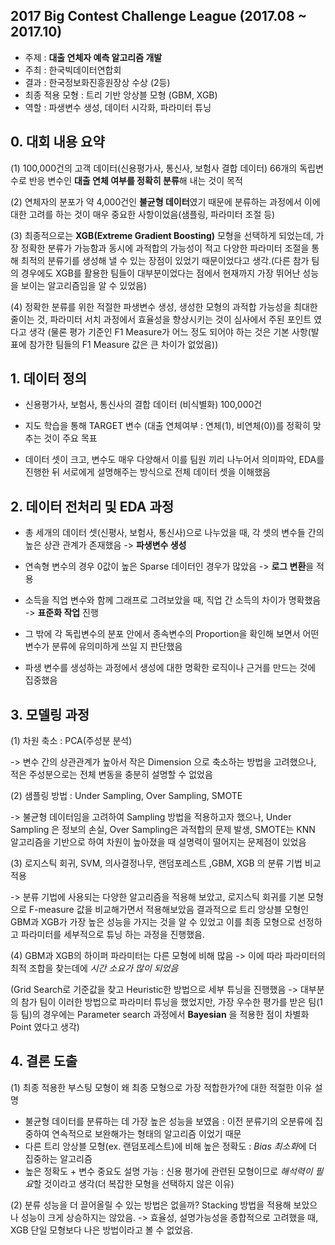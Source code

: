## 2017 Big Contest Challenge League (2017.08 ~ 2017.10)

- 주제 : **대출 연체자 예측 알고리즘 개발**
- 주최 : 한국빅데이터연합회
- 결과 : 한국정보화진흥원장상 수상 (2등)
- 최종 적용 모형 : 트리 기반 앙상블 모형 (GBM, XGB)
- 역할 : 파생변수 생성, 데이터 시각화, 파라미터 튜닝

## 0. 대회 내용 요약 

 (1) 100,000건의 고객 데이터(신용평가사, 통신사, 보험사 결합 데이터) 66개의 독립변수로 반응 변수인 **대출 연체 여부를 정확히 분류**해 내는 것이 목적
  
 (2) 연체자의 분포가 약 4,000건인 **불균형 데이터**였기 때문에 분류하는 과정에서 이에 대한 고려를 하는 것이 매우 중요한 사항이었음(샘플링, 파라미터 조절 등)
 
 (3) 최종적으로는 **XGB(Extreme Gradient Boosting)** 모형을 선택하게 되었는데, 가장 정확한 분류가 가능함과 동시에 과적합의 가능성이 적고 다양한 파라미터 조절을 통해 최적의 분류기를 생성해 낼 수 있는 장점이 있었기 때문이었다고 생각.(다른 참가 팀의 경우에도 XGB를 활용한 팀들이 대부분이었다는 점에서 현재까지 가장 뛰어난 성능을 보이는 알고리즘임을 알 수 있었음)
 
 (4) 정확한 분류를 위한 적절한 파생변수 생성, 생성한 모형의 과적합 가능성을 최대한 줄이는 것, 파라미터 서치 과정에서 효율성을 향상시키는 것이 심사에서 주된 포인트 였다고 생각 (물론 평가 기준인 F1 Measure가 어느 정도 되어야 하는 것은 기본 사항(발표에 참가한 팀들의 F1 Measure 값은 큰 차이가 없었음))

## 1. 데이터 정의

- 신용평가사, 보험사, 통신사의 결합 데이터 (비식별화) 100,000건

- 지도 학습을 통해 TARGET 변수 (대출 연체여부 : 연체(1), 비연체(0))를 정확히 맞추는 것이 주요 목표

- 데이터 셋이 크고, 변수도 매우 다양해서 이를 팀원 끼리 나누어서 의미파악, EDA를 진행한 뒤 서로에게 설명해주는 방식으로 전체 데이터 셋을 이해했음

## 2. 데이터 전처리 및 EDA 과정

- 총 세개의 데이터 셋(신평사, 보험사, 통신사)으로 나누었을 때, 각 셋의 변수들 간의 높은 상관 관계가 존재했음 -> **파생변수 생성**

- 연속형 변수의 경우 0값이 높은 Sparse 데이터인 경우가 많았음 -> **로그 변환**을 적용

- 소득을 직업 변수와 함께 그래프로 그려보았을 때, 직업 간 소득의 차이가 명확했음 -> **표준화 작업** 진행

- 그 밖에 각 독립변수의 분포 안에서 종속변수의 Proportion을 확인해 보면서 어떤 변수가 분류에 유의미하게 쓰일 지 판단했음

- 파생 변수를 생성하는 과정에서 생성에 대한 명확한 로직이나 근거를 만드는 것에 집중했음

## 3. 모델링 과정

(1) 차원 축소 : PCA(주성분 분석)
    
-> 변수 간의 상관관계가 높아서 작은 Dimension 으로 축소하는 방법을 고려했으나, 적은 주성분으로는 전체 변동을 충분히 설명할 수 없었음

(2) 샘플링 방법 : Under Sampling, Over Sampling, SMOTE

-> 불균형 데이터임을 고려하여 Sampling 방법을 적용하고자 했으나, Under Sampling 은 정보의 손실, Over Sampling은 과적합의 문제 발생,
   SMOTE는 KNN 알고리즘을 기반으로 하여 차원이 높아졌을 때 설명력이 떨어지는 문제점이 있었음

(3) 로지스틱 회귀, SVM, 의사결정나무, 랜덤포레스트 ,GBM, XGB 의 분류 기법 비교 적용

-> 분류 기법에 사용되는 다양한 알고리즘을 적용해 보았고, 로지스틱 회귀를 기본 모형으로 F-measure 값을 비교해가면서 적용해보았음
   결과적으로 트리 앙상블 모형인 GBM과 XGB가 가장 높은 성능을 가지는 것을 알 수 있었고 이를 최종 모형으로 선정하고 파라미터를 세부적으로 튜닝        하는 과정을 진행했음.
    
(4) GBM과 XGB의 하이퍼 파라미터는 다른 모형에 비해 많음 -> 이에 따라 파라미터의 최적 조합을 찾는데에 *시간 소요가 많이 되었음*

 (Grid Search로 기준값을 찾고 Heuristic한 방법으로 세부 튜닝을 진행했음 -> 대부분의 참가 팀이 이러한 방법으로 파라미터 튜닝을 했었지만,
  가장 우수한 평가를 받은 팀(1등 팀)의 경우에는 Parameter search 과정에서 **Bayesian** 을 적용한 점이 차별화 Point 였다고 생각)
    
## 4. 결론 도출

(1) 최종 적용한 부스팅 모형이 왜 최종 모형으로 가장 적합한가?에 대한 적절한 이유 설명
   
   - 불균형 데이터를 분류하는 데 가장 높은 성능을 보였음 : 이전 분류기의 오분류에 집중하여 연속적으로 보완해가는 형태의 알고리즘 이었기 때문
   - 다른 트리 앙상블 모형(ex. 랜덤포레스트)에 비해 높은 정확도 : *Bias 최소화*에 더 집중하는 알고리즘
   - 높은 정확도 + 변수 중요도 설명 가능 : 신용 평가에 관련된 모형이므로 *해석력이 필요*할 것이라고 생각(더 복잡한 모형을 선택하지 않은 이유)
    
(2) 분류 성능을 더 끌어올릴 수 있는 방법은 없을까? Stacking 방법을 적용해 보았으나 성능이 크게 상승하지는 않았음.
   -> 효율성, 설명가능성을 종합적으로 고려했을 때, XGB 단일 모형보다 나은 방법이라고 볼 수 없었음. 
